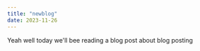 ```yaml
---
title: "newblog"
date: 2023-11-26
---
```


Yeah well today we'll bee reading a blog post about blog posting
